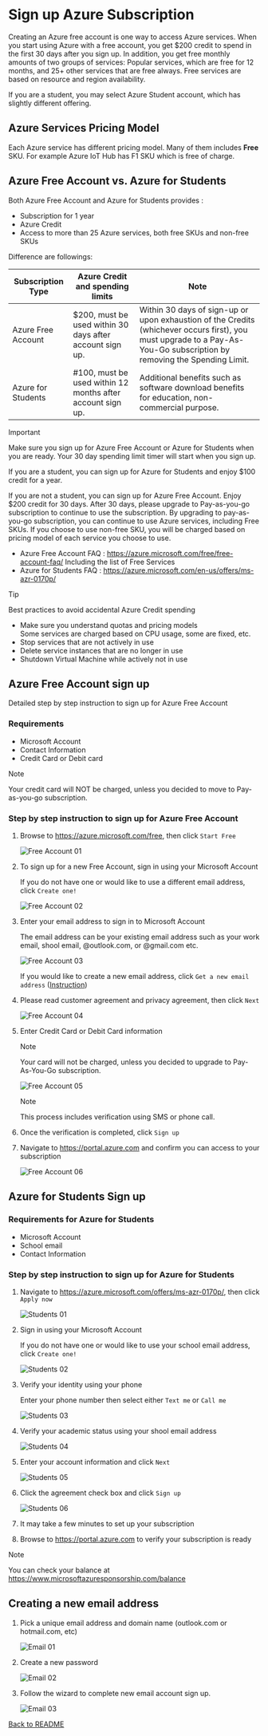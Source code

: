 <!---
date : 9/1/2021
author : Daisuke Nakahara <daisuken@microsoft.com>
reviewer : Berry Tsai <betsai@microsoft.com>; Takehiro Hirai <takehiro.hirai@microsoft.com>
Maintainer : 
title : Azure Account Sign up instruction
--->

# Sign up Azure Subscription

Creating an Azure free account is one way to access Azure services. When you start using Azure with a free account, you get $200 credit to spend in the first 30 days after you sign up. In addition, you get free monthly amounts of two groups of services: Popular services, which are free for 12 months, and 25+ other services that are free always. Free services are based on resource and region availability.

If you are a student, you may select Azure Student account, which has slightly different offering.

## Azure Services Pricing Model

Each Azure service has different pricing model.  Many of them includes **Free** SKU.  For example Azure IoT Hub has F1 SKU which is free of charge.

## Azure Free Account vs. Azure for Students

Both Azure Free Account and Azure for Students provides :

- Subscription for 1 year
- Azure Credit
- Access to more than 25 Azure services, both free SKUs and non-free SKUs

Difference are followings:

| Subscription Type  | Azure Credit and spending limits                           | Note                                                                                          |
|--------------------|------------------------------------------------------------|-----------------------------------------------------------------------------------------------|
| Azure Free Account | $200, must be used within 30 days after account sign up.   | Within 30 days of sign-up or upon exhaustion of the Credits (whichever occurs first), you must upgrade to a Pay-As-You-Go subscription by removing the Spending Limit.                                                                                                |
| Azure for Students | #100, must be used within 12 months after account sign up. | Additional benefits such as software download benefits for education, non-commercial purpose. |

> [!IMPORTANT]  
> Make sure you sign up for Azure Free Account or Azure for Students when you are ready.  Your 30 day spending limit timer will start when you sign up.

If you are a student, you can sign up for Azure for Students and enjoy $100 credit for a year.

If you are not a student, you can sign up for Azure Free Account.  Enjoy $200 credit for 30 days.  After 30 days, please upgrade to Pay-as-you-go subscription to continue to use the subscription.  By upgrading to pay-as-you-go subscription, you can continue to use Azure services, including Free SKUs.  If you choose to use non-free SKU, you will be charged based on pricing model of each service you choose to use.

- Azure Free Account FAQ : <https://azure.microsoft.com/free/free-account-faq/>
  Including the list of Free Services
- Azure for Students FAQ : <https://azure.microsoft.com/en-us/offers/ms-azr-0170p/>

> [!TIP]  
> Best practices to avoid accidental Azure Credit spending  
>  
> - Make sure you understand quotas and pricing models  
>   Some services are charged based on CPU usage, some are fixed, etc.
> - Stop services that are not actively in use
> - Delete service instances that are no longer in use
> - Shutdown Virtual Machine while actively not in use

## Azure Free Account sign up

Detailed step by step instruction to sign up for Azure Free Account

### Requirements

- Microsoft Account
- Contact Information
- Credit Card or Debit card

> [!NOTE]  
> Your credit card will NOT be charged, unless you decided to move to Pay-as-you-go subscription.

### Step by step instruction to sign up for Azure Free Account

1. Browse to <https://azure.microsoft.com/free>, then click `Start Free`  
  
    ![Free Account 01](/images/FreeAccount-01.png)

1. To sign up for a new Free Account, sign in using your Microsoft Account

    If you do not have one or would like to use a different email address, click `Create one!`

    ![Free Account 02](/images/FreeAccount-02.png)

1. Enter your email address to sign in to Microsoft Account

    The email address can be your existing email address such as your work email, shool email, @outlook.com, or @gmail.com etc.

    ![Free Account 03](/images/FreeAccount-03.png)

    If you would like to create a new email address, click `Get a new email address` ([Instruction](#creating-a-new-email-address))

1. Please read customer agreement and privacy agreement, then click `Next`

    ![Free Account 04](/images/FreeAccount-04.png)

1. Enter Credit Card or Debit Card information  

    > [!NOTE]  
    > Your card will not be charged, unless you decided to upgrade to Pay-As-You-Go subscription.

    ![Free Account 05](/images/FreeAccount-05.png)

    > [!NOTE]  
    > This process includes verification using SMS or phone call.

1. Once the verification is completed, click `Sign up`

1. Navigate to <https://portal.azure.com> and confirm you can access to your subscription

    ![Free Account 06](/images/FreeAccount-06.png)

## Azure for Students Sign up

### Requirements for Azure for Students

- Microsoft Account
- School email
- Contact Information

### Step by step instruction to sign up for Azure for Students

1. Navigate to <https://azure.microsoft.com/offers/ms-azr-0170p/>, then click `Apply now`

    ![Students 01](/images/Students-01.png)

1. Sign in using your Microsoft Account

    If you do not have one or would like to use your school email address, click `Create one!`

    ![Students 02](/images/FreeAccount-02.png)

1. Verify your identity using your phone  

    Enter your phone number then select either `Text me` or `Call me`

    ![Students 03](/images/Students-03.png)

1. Verify your academic status using your shool email address  

    ![Students 04](/images/Students-04.png)

1. Enter your account information and click `Next`  

    ![Students 05](/images/Students-05.png)

1. Click the agreement check box and click `Sign up`  

    ![Students 06](/images/Students-06.png)

1. It may take a few minutes to set up your subscription

1. Browse to <https://portal.azure.com> to verify your subscription is ready

> [!NOTE]  
> You can check your balance at <https://www.microsoftazuresponsorship.com/balance>

## Creating a new email address

1. Pick a unique email address and domain name (outlook.com or hotmail.com, etc)

    ![Email 01](/images/EmailAddress-01.png)

1. Create a new password  

    ![Email 02](/images/EmailAddress-02.png)

1. Follow the wizard to complete new email account sign up.

    ![Email 03](/images/EmailAddress-03.png)

[Back to README](../README.md)
